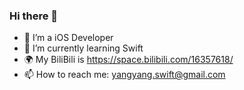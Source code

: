 ### Hi there 👋
- 📱 I’m a iOS Developer
- 📖 I’m currently learning Swift
- 🌍 My BiliBili is https://space.bilibili.com/16357618/
- 📫 How to reach me: yangyang.swift@gmail.com
